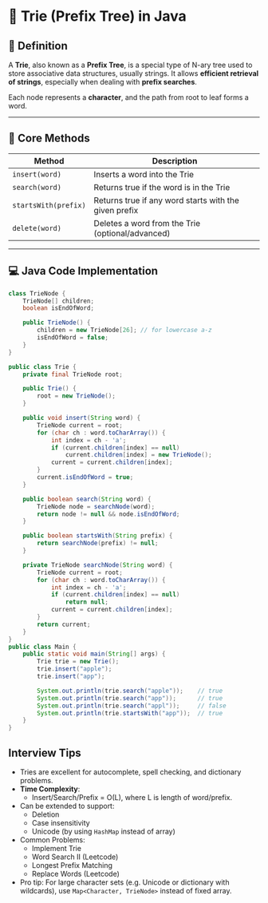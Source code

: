 # 🔡 Trie (Prefix Tree) in Java

## 📖 Definition

A **Trie**, also known as a **Prefix Tree**, is a special type of N-ary tree used to store associative data structures, usually strings. It allows **efficient retrieval of strings**, especially when dealing with **prefix searches**.

Each node represents a **character**, and the path from root to leaf forms a word.

---

## 🔧 Core Methods

| Method          | Description                                   |
|-----------------|-----------------------------------------------|
| `insert(word)`  | Inserts a word into the Trie                  |
| `search(word)`  | Returns true if the word is in the Trie       |
| `startsWith(prefix)` | Returns true if any word starts with the given prefix |
| `delete(word)`  | Deletes a word from the Trie (optional/advanced) |

---

## 💻 Java Code Implementation

```java
class TrieNode {
    TrieNode[] children;
    boolean isEndOfWord;

    public TrieNode() {
        children = new TrieNode[26]; // for lowercase a-z
        isEndOfWord = false;
    }
}

public class Trie {
    private final TrieNode root;

    public Trie() {
        root = new TrieNode();
    }

    public void insert(String word) {
        TrieNode current = root;
        for (char ch : word.toCharArray()) {
            int index = ch - 'a';
            if (current.children[index] == null)
                current.children[index] = new TrieNode();
            current = current.children[index];
        }
        current.isEndOfWord = true;
    }

    public boolean search(String word) {
        TrieNode node = searchNode(word);
        return node != null && node.isEndOfWord;
    }

    public boolean startsWith(String prefix) {
        return searchNode(prefix) != null;
    }

    private TrieNode searchNode(String word) {
        TrieNode current = root;
        for (char ch : word.toCharArray()) {
            int index = ch - 'a';
            if (current.children[index] == null)
                return null;
            current = current.children[index];
        }
        return current;
    }
}
public class Main {
    public static void main(String[] args) {
        Trie trie = new Trie();
        trie.insert("apple");
        trie.insert("app");

        System.out.println(trie.search("apple"));    // true
        System.out.println(trie.search("app"));      // true
        System.out.println(trie.search("appl"));     // false
        System.out.println(trie.startsWith("app"));  // true
    }
}
```
## Interview Tips
- Tries are excellent for autocomplete, spell checking, and dictionary problems.
- **Time Complexity**: 
  - Insert/Search/Prefix = O(L), where L is length of word/prefix.
- Can be extended to support:
  - Deletion
  - Case insensitivity
  - Unicode (by using `HashMap` instead of array)
- Common Problems:
  - Implement Trie
  - Word Search II (Leetcode)
  - Longest Prefix Matching
  - Replace Words (Leetcode)
- Pro tip: For large character sets (e.g. Unicode or dictionary with wildcards), use `Map<Character, TrieNode>` instead of fixed array.

